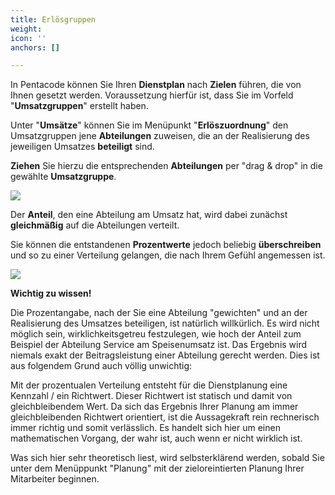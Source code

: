 ```yaml
---
title: Erlösgruppen
weight: 
icon: ''
anchors: []

---
```

In Pentacode können Sie Ihren **Dienstplan** nach **Zielen** führen, die von Ihnen gesetzt werden. Voraussetzung hierfür ist, dass Sie im Vorfeld "**Umsatzgruppen**" erstellt haben.

Unter "**Umsätze**" können Sie im Menüpunkt "**Erlöszuordnung**" den Umsatzgruppen jene **Abteilungen** zuweisen, die an der Realisierung des jeweiligen Umsatzes **beteiligt** sind.

**Ziehen** Sie hierzu die entsprechenden **Abteilungen** per "drag & drop" in die gewählte **Umsatzgruppe**.

![](https://s3.amazonaws.com/helpscout.net/docs/assets/5dd29b3f04286364bc91dcd3/images/5f46729a46e0fb0016ff4618/file-4j1hJUXtOb.png)

Der **Anteil**, den eine Abteilung am Umsatz hat, wird dabei zunächst **gleichmäßig** auf die Abteilungen verteilt.

Sie können die entstandenen **Prozentwerte** jedoch beliebig **überschreiben** und so zu einer Verteilung gelangen, die nach Ihrem Gefühl angemessen ist.

![](https://s3.amazonaws.com/helpscout.net/docs/assets/5dd29b3f04286364bc91dcd3/images/5f46730946e0fb0016ff461b/file-vpEEShFYHR.png)

**Wichtig zu wissen!**

Die Prozentangabe, nach der Sie eine Abteilung "gewichten" und an der Realisierung des Umsatzes beteiligen, ist natürlich willkürlich. Es wird nicht möglich sein, wirklichkeitsgetreu festzulegen, wie hoch der Anteil zum Beispiel der Abteilung Service am Speisenumsatz ist. Das Ergebnis wird niemals exakt der Beitragsleistung einer Abteilung gerecht werden. Dies ist aus folgendem Grund auch völlig unwichtig:

Mit der prozentualen Verteilung entsteht für die Dienstplanung eine Kennzahl / ein Richtwert. Dieser Richtwert ist statisch und damit von gleichbleibendem Wert. Da sich das Ergebnis Ihrer Planung am immer gleichbleibenden Richtwert orientiert, ist die Aussagekraft rein rechnerisch immer richtig und somit verlässlich. Es handelt sich hier um einen mathematischen Vorgang, der wahr ist, auch wenn er nicht wirklich ist.

Was sich hier sehr theoretisch liest, wird selbsterklärend werden, sobald Sie unter dem Menüppunkt "Planung" mit der zieloreintierten Planung Ihrer Mitarbeiter beginnen.